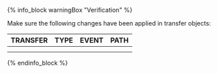 {% info_block warningBox "Verification" %}

Make sure the following changes have been applied in transfer objects:

| TRANSFER | TYPE | EVENT | PATH |
|-|-|-|-|
|  |  |  |  |
|  |  |  |  |

{% endinfo_block %}
